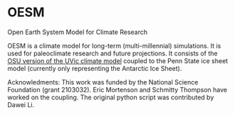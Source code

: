 # OESM
Open Earth System Model for Climate Research

OESM is a climate model for long-term (multi-millennial) simulations. It is used for paleoclimate research and future projections. 
It consists of the [OSU version of the UVic climate model](https://github.com/OSU-CEOAS-Schmittner/UVic2.9) coupled to the Penn State ice sheet model (currently only representing the Antarctic Ice Sheet).

Acknowledments: This work was funded by the National Science Foundation (grant 2103032). Eric Mortenson and Schmitty Thompson have worked on the coupling. The original python script was contributed by Dawei Li.
